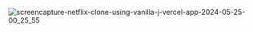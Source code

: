 ![screencapture-netflix-clone-using-vanilla-j-vercel-app-2024-05-25-00_25_55](https://github.com/Nur-Adnan/Netflix-Clone-Using-Vanilla-J/assets/56475820/b2ea58c7-5774-4700-a117-d6bc6738b3de)
